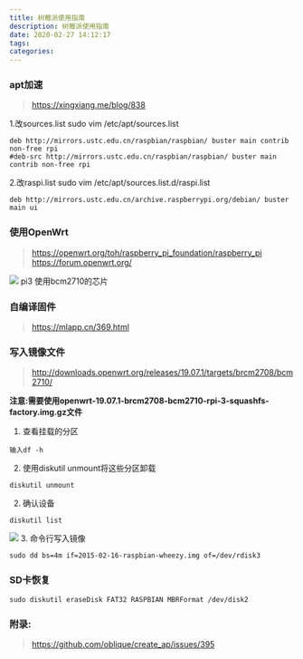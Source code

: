 ```yaml
---
title: 树莓派使用指南
description: 树莓派使用指南
date: 2020-02-27 14:12:17
tags:
categories:
---
```

### apt加速
> https://xingxiang.me/blog/838

1.改sources.list
sudo vim /etc/apt/sources.list
```shell
deb http://mirrors.ustc.edu.cn/raspbian/raspbian/ buster main contrib non-free rpi
#deb-src http://mirrors.ustc.edu.cn/raspbian/raspbian/ buster main contrib non-free rpi
```
2.改raspi.list
sudo vim /etc/apt/sources.list.d/raspi.list
```shell
deb http://mirrors.ustc.edu.cn/archive.raspberrypi.org/debian/ buster main ui
```

### 使用OpenWrt
>https://openwrt.org/toh/raspberry_pi_foundation/raspberry_pi
>https://forum.openwrt.org/

![](http://q68vqxb8c.bkt.clouddn.com/2020_02_27_shu-mei-pai-shi-yong-zhi-nan/20200227051910739.png)
pi3 使用bcm2710的芯片

### 自编译固件
>https://mlapp.cn/369.html

### 写入镜像文件
>http://downloads.openwrt.org/releases/19.07.1/targets/brcm2708/bcm2710/

**注意:需要使用openwrt-19.07.1-brcm2708-bcm2710-rpi-3-squashfs-factory.img.gz文件**
1. 查看挂载的分区
```shell
输入df -h
```
2. 使用diskutil unmount将这些分区卸载
```shell
diskutil unmount
```
2. 确认设备
```shell
diskutil list
```
![](http://q68vqxb8c.bkt.clouddn.com/2020_02_27_shu-mei-pai-shi-yong-zhi-nan/20200227070112741.png)
3. 命令行写入镜像
```shell
sudo dd bs=4m if=2015-02-16-raspbian-wheezy.img of=/dev/rdisk3
```
### SD卡恢复
```shell
sudo diskutil eraseDisk FAT32 RASPBIAN MBRFormat /dev/disk2
```
### 附录:
> https://github.com/oblique/create_ap/issues/395



